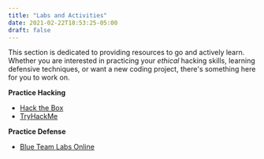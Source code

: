 ```yaml
---
title: "Labs and Activities"
date: 2021-02-22T18:53:25-05:00
draft: false
---
```


This section is dedicated to providing resources to go and actively learn. Whether you are interested in practicing your *ethical* hacking skills, learning defensive techniques, or want a new coding project, there's something here for you to work on.

**Practice Hacking**

+ [Hack the Box](https://www.hackthebox.eu/)
+ [TryHackMe](https://tryhackme.com/)

**Practice Defense**

+ [Blue Team Labs Online](https://blueteamlabs.online/)